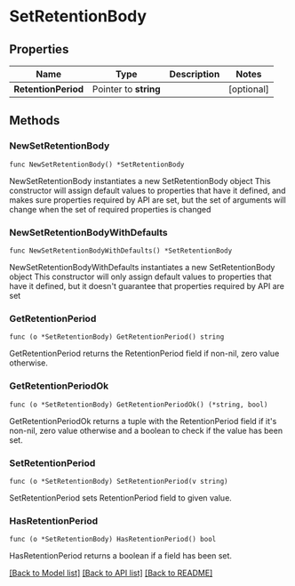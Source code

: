 # SetRetentionBody

## Properties

Name | Type | Description | Notes
------------ | ------------- | ------------- | -------------
**RetentionPeriod** | Pointer to **string** |  | [optional] 

## Methods

### NewSetRetentionBody

`func NewSetRetentionBody() *SetRetentionBody`

NewSetRetentionBody instantiates a new SetRetentionBody object
This constructor will assign default values to properties that have it defined,
and makes sure properties required by API are set, but the set of arguments
will change when the set of required properties is changed

### NewSetRetentionBodyWithDefaults

`func NewSetRetentionBodyWithDefaults() *SetRetentionBody`

NewSetRetentionBodyWithDefaults instantiates a new SetRetentionBody object
This constructor will only assign default values to properties that have it defined,
but it doesn't guarantee that properties required by API are set

### GetRetentionPeriod

`func (o *SetRetentionBody) GetRetentionPeriod() string`

GetRetentionPeriod returns the RetentionPeriod field if non-nil, zero value otherwise.

### GetRetentionPeriodOk

`func (o *SetRetentionBody) GetRetentionPeriodOk() (*string, bool)`

GetRetentionPeriodOk returns a tuple with the RetentionPeriod field if it's non-nil, zero value otherwise
and a boolean to check if the value has been set.

### SetRetentionPeriod

`func (o *SetRetentionBody) SetRetentionPeriod(v string)`

SetRetentionPeriod sets RetentionPeriod field to given value.

### HasRetentionPeriod

`func (o *SetRetentionBody) HasRetentionPeriod() bool`

HasRetentionPeriod returns a boolean if a field has been set.


[[Back to Model list]](../README.md#documentation-for-models) [[Back to API list]](../README.md#documentation-for-api-endpoints) [[Back to README]](../README.md)


